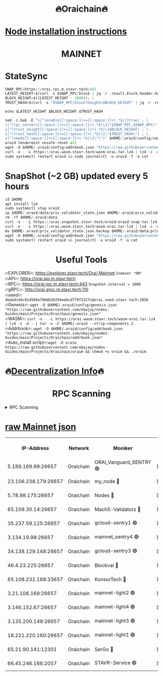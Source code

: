 <h1 align="center"> 🔥Oraichain🔥</h1>

[Node installation instructions](https://github.com/obajay/nodes-Guides/tree/main/Projects/Oraichain)
=
<h1 align="center"> MAINNET</h1>

# StateSync
```python
SNAP_RPC=https://orai.rpc.m.stavr.tech:443
LATEST_HEIGHT=$(curl -s $SNAP_RPC/block | jq -r .result.block.header.height); \
BLOCK_HEIGHT=$((LATEST_HEIGHT - 1000)); \
TRUST_HASH=$(curl -s "$SNAP_RPC/block?height=$BLOCK_HEIGHT" | jq -r .result.block_id.hash)

echo $LATEST_HEIGHT $BLOCK_HEIGHT $TRUST_HASH

sed -i.bak -E "s|^(enable[[:space:]]+=[[:space:]]+).*$|\1true| ; \
s|^(rpc_servers[[:space:]]+=[[:space:]]+).*$|\1\"$SNAP_RPC,$SNAP_RPC\"| ; \
s|^(trust_height[[:space:]]+=[[:space:]]+).*$|\1$BLOCK_HEIGHT| ; \
s|^(trust_hash[[:space:]]+=[[:space:]]+).*$|\1\"$TRUST_HASH\"| ; \
s|^(seeds[[:space:]]+=[[:space:]]+).*$|\1\"\"|" $HOME/.oraid/config/config.toml
oraid tendermint unsafe-reset-all
wget -O $HOME/.oraid/config/addrbook.json "https://raw.githubusercontent.com/obajay/nodes-Guides/main/Projects/Oraichain/addrbook.json"
curl -o - -L https://orai.wasm.stavr.tech/wasm-orai.tar.lz4 | lz4 -c -d - | tar -x -C $HOME/.oraid --strip-components 2
sudo systemctl restart oraid && sudo journalctl -u oraid -f -o cat
```
# SnapShot (~2 GB) updated every 5 hours
```python
cd $HOME
apt install lz4
sudo systemctl stop oraid
cp $HOME/.oraid/data/priv_validator_state.json $HOME/.oraid/priv_validator_state.json.backup
rm -rf $HOME/.oraid/data
curl -o - -L https://orai.snapshot.stavr.tech/oraid/oraid-snap.tar.lz4 | lz4 -c -d - | tar -x -C $HOME/.oraid --strip-components 2
curl -o - -L https://orai.wasm.stavr.tech/wasm-orai.tar.lz4 | lz4 -c -d - | tar -x -C $HOME/.oraid --strip-components 2
mv $HOME/.oraid/priv_validator_state.json.backup $HOME/.oraid/data/priv_validator_state.json
wget -O $HOME/.oraid/config/addrbook.json "https://raw.githubusercontent.com/obajay/nodes-Guides/main/Projects/Oraichain/addrbook.json"
sudo systemctl restart oraid && journalctl -u oraid -f -o cat
```

 <h1 align="center"> Useful Tools</h1>

🔥EXPLORER🔥:     https://explorer.stavr.tech/Orai-Mainnet        `Indexer "ON"` \
🔥API🔥:          https://orai.api.m.stavr.tech \
🔥RPC🔥:          https://orai.rpc.m.stavr.tech:443              `Snapshot-interval = 1000` \
🔥gRPC🔥:         http://orai.grpc.m.stavr.tech:110 \
🔥seed🔥:      `4babdcd4c81d589e789db3b294eebcd779f2227c@orai.seed.stavr.tech:2056` \
🔥Genesis🔥:   `wget -O $HOME/.oraid/config/genesis.json "https://raw.githubusercontent.com/obajay/nodes-Guides/main/Projects/Oraichain/genesis.json"` \
🔥WASM🔥:      `curl -o - -L https://orai.wasm.stavr.tech/wasm-orai.tar.lz4 | lz4 -c -d - | tar -x -C $HOME/.oraid --strip-components 2` \
🔥Addrbook🔥:  `wget -O $HOME/.oraid/config/addrbook.json "https://raw.githubusercontent.com/obajay/nodes-Guides/main/Projects/Oraichain/addrbook.json"` \
🔥Auto_install script🔥:`wget -O oraim https://raw.githubusercontent.com/obajay/nodes-Guides/main/Projects/Oraichain/oraim && chmod +x oraim && ./oraim`

🔥[Decentralization Info](https://github.com/obajay/StateSync-snapshots/tree/main/Projects/Oraichain/Decentralization)🔥
=
<h1 align="center"> RPC Scanning</h1>

<details>
<summary>RPC Scanning</summary>

<h2 align="center"> We scan nodes in real time every 4 hours. And we provide the final result of RPC endpoints.
We cannot influence the operation of these nodes in any way. </h2>


```python
If Voting Power is higher than 0 --> then the Node is a validator of the network and may be subject to attack and be a potential threat to the chain.
```
```python
We marked such validators with a red symbol
```

</details>

[raw Mainnet json](https://rpc-check.oraim.stavr.tech/oraim/rpc-oraim-result.json)
=


<table><tr><th>IP-Address</th><th>Network</th><th>Moniker</th><th>Latest Block Height</th><th>Earliest Block Height</th><th>Catching Up</th><th>Tx Index</th><th>Voting Power</th><th>Scan Time</th></tr><tr><td>5.189.169.99:26657</td><td>Oraichain</td><td>ORAI_Vanguard_SENTRY 🟢</td><td>15852980</td><td>0</td><td>False</td><td>on</td><td>0</td><td>2024-02-20T06:08:32.339995548UTC</td></tr><tr><td>23.106.238.179:26657</td><td>Oraichain</td><td>my_node 🔴</td><td>15852983</td><td>0</td><td>False</td><td>on</td><td>301491</td><td>2024-02-20T06:08:49.135914005UTC</td></tr><tr><td>5.78.98.175:26657</td><td>Oraichain</td><td>Nodes 🔴</td><td>15852985</td><td>0</td><td>False</td><td>off</td><td>166276</td><td>2024-02-20T06:08:58.697155219UTC</td></tr><tr><td>65.109.30.14:26657</td><td>Oraichain</td><td>Mach5-Validators 🔴</td><td>15852989</td><td>0</td><td>False</td><td>off</td><td>644</td><td>2024-02-20T06:09:20.817139353UTC</td></tr><tr><td>35.237.59.125:26657</td><td>Oraichain</td><td>gcloud-sentry1 🟢</td><td>15852980</td><td>1</td><td>False</td><td>on</td><td>0</td><td>2024-02-20T06:08:27.833125989UTC</td></tr><tr><td>3.134.19.98:26657</td><td>Oraichain</td><td>mainnet_sentry4 🟢</td><td>15852984</td><td>1</td><td>False</td><td>on</td><td>0</td><td>2024-02-20T06:08:55.000786452UTC</td></tr><tr><td>34.138.129.148:26657</td><td>Oraichain</td><td>gcloud-sentry3 🟢</td><td>15852987</td><td>1</td><td>False</td><td>on</td><td>0</td><td>2024-02-20T06:09:10.993807563UTC</td></tr><tr><td>46.4.23.225:26657</td><td>Oraichain</td><td>Blockval 🔴</td><td>15852990</td><td>10774049</td><td>False</td><td>off</td><td>289049</td><td>2024-02-20T06:09:25.151233629UTC</td></tr><tr><td>65.108.232.168:33657</td><td>Oraichain</td><td>KonsorTech 🔴</td><td>15852980</td><td>14344801</td><td>False</td><td>off</td><td>50569</td><td>2024-02-20T06:08:27.097946418UTC</td></tr><tr><td>3.21.106.169:26657</td><td>Oraichain</td><td>mainnet-light2 🟢</td><td>15852984</td><td>15275144</td><td>False</td><td>on</td><td>0</td><td>2024-02-20T06:08:51.934741723UTC</td></tr><tr><td>3.146.152.67:26657</td><td>Oraichain</td><td>mainnet-light4 🟢</td><td>15852985</td><td>15275144</td><td>False</td><td>on</td><td>0</td><td>2024-02-20T06:08:57.735118442UTC</td></tr><tr><td>3.135.200.149:26657</td><td>Oraichain</td><td>mainnet-light3 🟢</td><td>15852986</td><td>15275144</td><td>False</td><td>on</td><td>0</td><td>2024-02-20T06:09:01.488029638UTC</td></tr><tr><td>18.221.220.160:26657</td><td>Oraichain</td><td>mainnet-light1 🟢</td><td>15852987</td><td>15643601</td><td>False</td><td>on</td><td>0</td><td>2024-02-20T06:09:08.291102340UTC</td></tr><tr><td>65.21.90.141:12301</td><td>Oraichain</td><td>SerGo 🔴</td><td>15852988</td><td>15752988</td><td>False</td><td>off</td><td>1</td><td>2024-02-20T06:09:13.459168391UTC</td></tr><tr><td>66.45.246.166:2057</td><td>Oraichain</td><td>STAVR-Service 🟢</td><td>15852988</td><td>15849601</td><td>False</td><td>on</td><td>0</td><td>2024-02-20T06:09:16.143404693UTC</td></tr></table>
